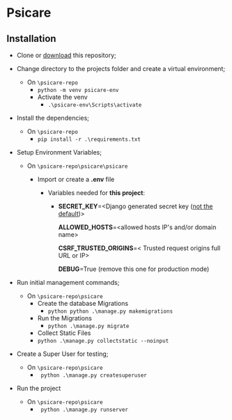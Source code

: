 # Psicare
## Installation

- Clone or [download](https://github.com/Iah-Uch/psicare/archive/refs/heads/main.zip) this repository;

- Change directory to the projects folder and create a virtual environment;
  - On `\psicare-repo`
    - `python -m venv psicare-env`
    - Activate the venv
      - `.\psicare-env\Scripts\activate`

- Install the dependencies;
  - On `\psicare-repo`
    - `pip install -r .\requirements.txt`

- Setup Environment Variables;

  - On `\psicare-repo\psicare\psicare`

    - Import or create a **.env** file

      - Variables needed for **this project**:

        - **SECRET_KEY**=<Django generated secret key ([not the default](https://humberto.io/blog/tldr-generate-django-secret-key/))>

          **ALLOWED_HOSTS**=<allowed hosts IP's and/or domain name>

          **CSRF_TRUSTED_ORIGINS**=< Trusted request origins full URL or IP>

          **DEBUG**=True (remove this one for production mode)

- Run initial management commands;

  - On `\psicare-repo\psicare`
    - Create the database Migrations
      - `python python .\manage.py makemigrations` 
    - Run the Migrations
      - `python .\manage.py migrate`
    - Collect Static Files
    - `python .\manage.py collectstatic --noinput`

- Create a Super User for testing;
  - On `\psicare-repo\psicare`
    - ` python .\manage.py createsuperuser`

- Run the project
  - On `\psicare-repo\psicare`
    - ` python .\manage.py runserver`
